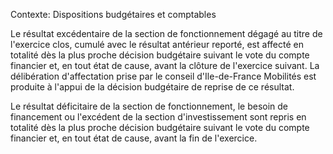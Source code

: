 Contexte: Dispositions budgétaires et comptables

Le résultat excédentaire de la section de fonctionnement dégagé au titre de l'exercice clos, cumulé avec le résultat antérieur reporté, est affecté en totalité dès la plus proche décision budgétaire suivant le vote du compte financier et, en tout état de cause, avant la clôture de l'exercice suivant. La délibération d'affectation prise par le conseil d'Ile-de-France Mobilités est produite à l'appui de la décision budgétaire de reprise de ce résultat.

Le résultat déficitaire de la section de fonctionnement, le besoin de financement ou l'excédent de la section d'investissement sont repris en totalité dès la plus proche décision budgétaire suivant le vote du compte financier et, en tout état de cause, avant la fin de l'exercice.